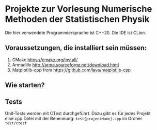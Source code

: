 # Projekte zur Vorlesung Numerische Methoden der Statistischen Physik
Die hier verwendete Programmiersprache ist C++20. Die IDE ist CLion.

## Voraussetzungen, die installiert sein müssen:
1. CMake https://cmake.org/install/
2. Armadillo http://arma.sourceforge.net/download.html
3. Matplotlib-cpp from https://github.com/lava/matplotlib-cpp


## Wie starten?

## Tests
Unit-Tests werden mit CTest durchgeführt.
Dazu gibt es für jedes Projekt eine cpp Datei mit der Benennung: `test{projectName}.cpp` im Ordner `test/ctest`


